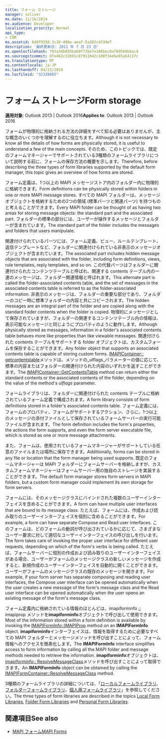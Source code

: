```yaml
---
title: フォーム ストレージ
manager: soliver
ms.date: 11/16/2014
ms.audience: Developer
localization_priority: Normal
api_type:
- COM
ms.assetid: 6ddf9158-3c10-408a-aeaf-5a382c4339e7
description: '最終更新日: 2011 年 7 月 23 日'
ms.openlocfilehash: 793a34b093ba69f73be7e186bec0a769584bbac4
ms.sourcegitcommit: 8fe462c32b91c87911942c188f3445e85a54137c
ms.translationtype: MT
ms.contentlocale: ja-JP
ms.lasthandoff: 04/23/2019
ms.locfileid: "32328085"
---
```

# <a name="form-storage"></a><span data-ttu-id="9d845-103">フォーム ストレージ</span><span class="sxs-lookup"><span data-stu-id="9d845-103">Form storage</span></span>

<span data-ttu-id="9d845-104">**適用対象**: Outlook 2013 | Outlook 2016</span><span class="sxs-lookup"><span data-stu-id="9d845-104">**Applies to**: Outlook 2013 | Outlook 2016</span></span> 
  
<span data-ttu-id="9d845-105">フォームが物理的に格納される方法の詳細をすべて知る必要はありませんが、主な概念のいくつかを理解するのに役立ちます。</span><span class="sxs-lookup"><span data-stu-id="9d845-105">Although it is not necessary to know all the details of how forms are physically stored, it is useful to understand a few of the main concepts.</span></span> <span data-ttu-id="9d845-106">そのため、このトピックでは、既定のフォームマネージャーでサポートされている3種類のフォームライブラリについて説明する前に、フォームの保存方法の概要を示します。</span><span class="sxs-lookup"><span data-stu-id="9d845-106">Therefore, before describing the three types of form libraries supported by the default form manager, this topic gives an overview of how forms are stored.</span></span>
  
<span data-ttu-id="9d845-107">フォーム定義は、1つ以上の MAPI メッセージストア内のフォルダー内に物理的に格納できます。</span><span class="sxs-lookup"><span data-stu-id="9d845-107">Form definitions can be physically stored within folders in one or more MAPI message stores.</span></span> <span data-ttu-id="9d845-108">すべての MAPI フォルダーは、メッセージオブジェクトを格納するための2つの領域 (標準パーツと関連パーツ) を持つものと考えることができます。</span><span class="sxs-lookup"><span data-stu-id="9d845-108">Every MAPI folder can be thought of as having two areas for storing message objects: the standard part and the associated part.</span></span> <span data-ttu-id="9d845-109">フォルダーの標準の部分には、ユーザーが操作するメッセージとフォルダーが含まれています。</span><span class="sxs-lookup"><span data-stu-id="9d845-109">The standard part of the folder includes the messages and folders that users manipulate.</span></span>
  
<span data-ttu-id="9d845-110">関連付けられているパーツには、フォーム定義、ビュー、ルールテンプレート、返信テンプレートなど、フォルダーに関連付けられている非表示のメッセージオブジェクトが含まれています。</span><span class="sxs-lookup"><span data-stu-id="9d845-110">The associated part includes hidden message objects that are associated with the folder, including form definitions, views, rule templates, reply templates, and so on.</span></span> <span data-ttu-id="9d845-111">この代替パーツはフォルダーに関連付けられたコンテンツテーブルと呼ばれ、関連する contents テーブル内の一連のメッセージは、フォルダー関連情報と呼ばれます。</span><span class="sxs-lookup"><span data-stu-id="9d845-111">This alternate part is called the folder-associated contents table, and the set of messages in the associated contents table is referred to as the folder-associated information.</span></span> <span data-ttu-id="9d845-112">非表示のメッセージは、フォルダーの重要な部分であり、フォルダーのコピー時に標準フォルダーの内容と共にコピーされます。</span><span class="sxs-lookup"><span data-stu-id="9d845-112">The hidden messages are an integral part of the folder and are copied along with the standard folder contents when the folder is copied.</span></span> <span data-ttu-id="9d845-113">物理的にメッセージとして保存されていますが、フォルダーの関連するコンテンツテーブル内の情報は、表示可能なメッセージと同じようにプロパティのように動作します。</span><span class="sxs-lookup"><span data-stu-id="9d845-113">Although physically stored as messages, information in a folder's associated contents table behaves more like properties than like viewable messages.</span></span> <span data-ttu-id="9d845-114">関連付けられた contents テーブルをサポートする folder オブジェクトは、カスタムフォームを保存することができます。</span><span class="sxs-lookup"><span data-stu-id="9d845-114">Any folder object that supports an associated contents table is capable of storing custom forms.</span></span> <span data-ttu-id="9d845-115">[IMAPIContainer:: getcontentstable](imapicontainer-getcontentstable.md)メソッドは、メソッドの_ulflags_パラメーターの値に応じて、標準の内容またはフォルダーの関連付けられた内容のいずれかを返すことができます。</span><span class="sxs-lookup"><span data-stu-id="9d845-115">The [IMAPIContainer::GetContentsTable](imapicontainer-getcontentstable.md) method can return either the standard contents or the associated contents of the folder, depending on the value of the method's  _ulflags_ parameter.</span></span> 
  
<span data-ttu-id="9d845-116">フォームライブラリは、フォルダーに関連付けられた contents テーブルに格納されているフォーム定義で構成されます。</span><span class="sxs-lookup"><span data-stu-id="9d845-116">A form library consists of form definitions stored in a folder's associated contents table.</span></span> <span data-ttu-id="9d845-117">フォーム定義には、フォームのプロパティ、フォームがサポートするアクション、さらに、1つ以上のメッセージの添付ファイルとして保存されているフォームサーバーの実行可能ファイルが含まれます。</span><span class="sxs-lookup"><span data-stu-id="9d845-117">The form definition includes the form's properties, the actions the form supports, and even the form server executable file, which is stored as one or more message attachments.</span></span>
  
<span data-ttu-id="9d845-118">また、フォームは、使用されているフォームマネージャーがサポートしている任意のファイルまたは場所に保存できます。</span><span class="sxs-lookup"><span data-stu-id="9d845-118">Additionally, forms can be stored in any file or location that the form manager being used supports.</span></span> <span data-ttu-id="9d845-119">既定のフォームマネージャーは MAPI フォルダーにフォームサーバーを格納しますが、カスタムフォームマネージャーはフォームサーバー用の独自のストレージを実装することができます。</span><span class="sxs-lookup"><span data-stu-id="9d845-119">The default form manager stores form servers in MAPI folders, but a custom form manager could implement its own storage for form servers.</span></span>
  
<span data-ttu-id="9d845-120">フォームには、そのメッセージクラスにバインドされた複数のユーザーインターフェイスを含めることができます。</span><span class="sxs-lookup"><span data-stu-id="9d845-120">A form can have multiple user interfaces that are bound to its message class.</span></span> <span data-ttu-id="9d845-121">たとえば、フォームには、作成および読み取りのユーザーインターフェイスを個別に含めることができます。</span><span class="sxs-lookup"><span data-stu-id="9d845-121">For example, a form can have separate Compose and Read user interfaces.</span></span> <span data-ttu-id="9d845-122">このフォームは、どのフォームの動詞が呼び出されているかに応じて、さまざまなユーザー要求に対して適切なユーザーインターフェイスの呼び出しを行います。</span><span class="sxs-lookup"><span data-stu-id="9d845-122">The form takes care of invoking the proper user interface for different user requests, depending on which of the form's verbs is being called.</span></span> <span data-ttu-id="9d845-123">たとえば、フォームサーバーに個別の作成および読み取りのユーザーインターフェイスがある場合、ユーザーがフォームのメッセージクラスの新しいメッセージを作成すると、新規作成のユーザーインターフェイスを自動的に開くことができます。ユーザーがフォームのメッセージクラスの既存のメッセージを開きます。</span><span class="sxs-lookup"><span data-stu-id="9d845-123">For example, if your form server has separate composing and reading user interfaces, the Compose user interface can be opened automatically when the user creates a new message of the form's message class and the Read user interface can be opened automatically when the user opens an existing message of the form's message class.</span></span>
  
<span data-ttu-id="9d845-124">フォーム定義内に格納されている情報のほとんどは、imapiforminfo [::](imapiforminfoimapiprop.md) imapiprop メソッドを**imapiforminfo**オブジェクトで呼び出して使用できます。</span><span class="sxs-lookup"><span data-stu-id="9d845-124">Most of the information stored within a form definition is available by invoking the [IMAPIFormInfo::IMAPIProp](imapiforminfoimapiprop.md) method on an **IMAPIFormInfo** object.</span></span> <span data-ttu-id="9d845-125">**imapiforminfo**インターフェイスは、情報を取得するために必要なすべての MAPI フォルダーとメッセージメソッドを呼び出すことによって、フォーム情報へのアクセスを簡素化します。</span><span class="sxs-lookup"><span data-stu-id="9d845-125">The **IMAPIFormInfo** interface simplifies access to form information by calling all the MAPI folder and message methods needed to retrieve the information.</span></span> <span data-ttu-id="9d845-126">**imapiforminfo**オブジェクトは、 [imapiforminfo:: ResolveMessageClass](imapiformcontainer-resolvemessageclass.md)メソッドを呼び出すことによって取得できます。</span><span class="sxs-lookup"><span data-stu-id="9d845-126">An **IMAPIFormInfo** object can be obtained by calling the [IMAPIFormContainer::ResolveMessageClass](imapiformcontainer-resolvemessageclass.md) method.</span></span> 
  
<span data-ttu-id="9d845-127">3種類のフォームライブラリの詳細については、「[ローカルフォームライブラリ](local-form-libraries.md)、[フォルダーフォームライブラリ](folder-form-libraries.md)、[個人用フォームライブラリ](personal-form-libraries.md)」を参照してください。</span><span class="sxs-lookup"><span data-stu-id="9d845-127">The three types of form libraries are described in the topics [Local Form Libraries](local-form-libraries.md), [Folder Form Libraries](folder-form-libraries.md) and [Personal Form Libraries](personal-form-libraries.md).</span></span>
  
## <a name="see-also"></a><span data-ttu-id="9d845-128">関連項目</span><span class="sxs-lookup"><span data-stu-id="9d845-128">See also</span></span>

- [<span data-ttu-id="9d845-129">MAPI フォーム</span><span class="sxs-lookup"><span data-stu-id="9d845-129">MAPI Forms</span></span>](mapi-forms.md)

